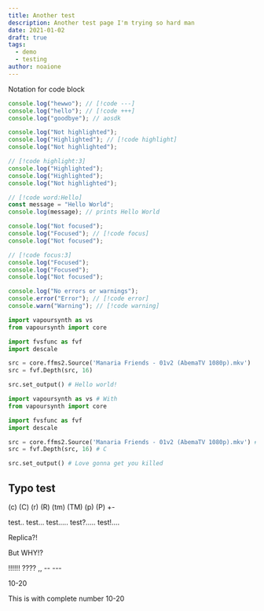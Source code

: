 ```yaml
---
title: Another test
description: Another test page I'm trying so hard man
date: 2021-01-02
draft: true
tags:
  - demo
  - testing
author: noaione
---
```


Notation for code block

```ts meta
console.log("hewwo"); // [!code ---]
console.log("hello"); // [!code +++]
console.log("goodbye"); // aosdk
```

```ts meta
console.log("Not highlighted");
console.log("Highlighted"); // [!code highlight]
console.log("Not highlighted");
```

```ts meta
// [!code highlight:3]
console.log("Highlighted");
console.log("Highlighted");
console.log("Not highlighted");
```

```ts meta
// [!code word:Hello]
const message = "Hello World";
console.log(message); // prints Hello World
```

```ts meta
console.log("Not focused");
console.log("Focused"); // [!code focus]
console.log("Not focused");
```

```ts meta
// [!code focus:3]
console.log("Focused");
console.log("Focused");
console.log("Not focused");
```

```ts meta
console.log("No errors or warnings");
console.error("Error"); // [!code error]
console.warn("Warning"); // [!code warning]
```

```py [manaria01_descale.vpy] meta lineNumbers
import vapoursynth as vs
from vapoursynth import core

import fvsfunc as fvf
import descale

src = core.ffms2.Source('Manaria Friends - 01v2 (AbemaTV 1080p).mkv')
src = fvf.Depth(src, 16)

src.set_output() # Hello world!
```

```py [manaria01_descale.vpy] {7} meta lineNumbers startLine=15
import vapoursynth as vs # With
from vapoursynth import core

import fvsfunc as fvf
import descale

src = core.ffms2.Source('Manaria Friends - 01v2 (AbemaTV 1080p).mkv') # Simulate a long ass line for this thing how does this look btw?
src = fvf.Depth(src, 16) # C

src.set_output() # Love gonna get you killed
```

## Typo test

(c) (C) (r) (R) (tm) (TM) (p) (P) +-

test.. test... test..... test?..... test!....

Replica?!

But WHY!?

!!!!!! ???? ,, -- ---

10-20

This is with complete number 10-20
